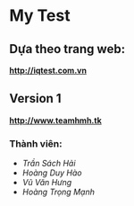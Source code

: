 # My Test  

## Dựa theo trang web:  
**http://iqtest.com.vn**  

## Version 1
**http://www.teamhmh.tk**

### Thành viên:  
- *Trần Sách Hải*
- *Hoàng Duy Hào*  
- *Vũ Văn Hưng*  
- *Hoàng Trọng Mạnh*  





